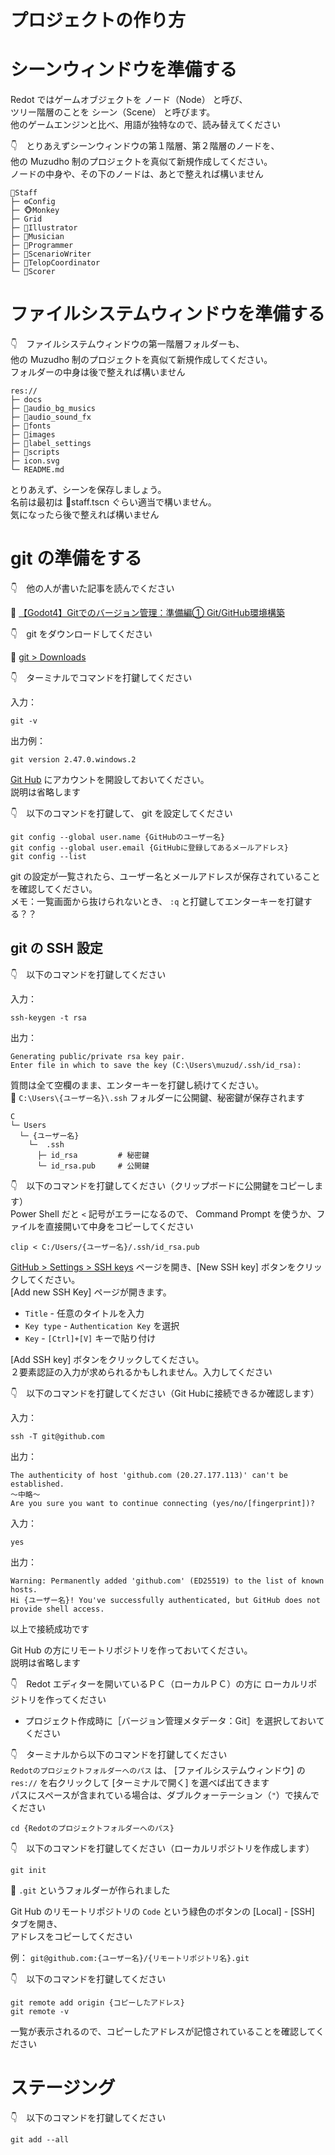 # プロジェクトの作り方

# シーンウィンドウを準備する

Redot ではゲームオブジェクトを ノード（Node） と呼び、  
ツリー階層のことを シーン（Scene） と呼びます。  
他のゲームエンジンと比べ、用語が独特なので、読み替えてください  

👇　とりあえずシーンウィンドウの第１階層、第２階層のノードを、  
他の Muzudho 制のプロジェクトを真似て新規作成してください。  
ノードの中身や、その下のノードは、あとで整えれば構いません  

```plaintext
👥Staff
├─ ⚙Config
├─ 🐵Monkey
├─ Grid
├─ 👤Illustrator
├─ 👤Musician
├─ 👤Programmer
├─ 👤ScenarioWriter
├─ 👤TelopCoordinator
└─ 👤Scorer
```

# ファイルシステムウィンドウを準備する

👇　ファイルシステムウィンドウの第一階層フォルダーも、  
他の Muzudho 制のプロジェクトを真似て新規作成してください。  
フォルダーの中身は後で整えれば構いません  

```plaintext
res://
├─ docs
├─ 🍋audio_bg_musics
├─ 🍋audio_sound_fx
├─ 🍋fonts
├─ 🍋images
├─ 🍋label_settings
├─ 🍋scripts
├─ icon.svg
└─ README.md
```

とりあえず、シーンを保存しましょう。  
名前は最初は 👥staff.tscn ぐらい適当で構いません。  
気になったら後で整えれば構いません  

# git の準備をする

👇　他の人が書いた記事を読んでください  

📖 [【Godot4】Gitでのバージョン管理：準備編① Git/GitHub環境構築](https://hiramame-gclab.com/godot4_git_part1_inst/)  

👇　git をダウンロードしてください  

📖 [git > Downloads](https://git-scm.com/downloads)  

👇　ターミナルでコマンドを打鍵してください  

入力：  

```shell
git -v
```

出力例：  

```plaintext
git version 2.47.0.windows.2
```

[Git Hub](https://github.com/) にアカウントを開設しておいてください。  
説明は省略します  

👇　以下のコマンドを打鍵して、 git を設定してください  

```shell
git config --global user.name {GitHubのユーザー名}
git config --global user.email {GitHubに登録してあるメールアドレス}
git config --list
```

git の設定が一覧されたら、ユーザー名とメールアドレスが保存されていることを確認してください。  
メモ：一覧画面から抜けられないとき、 `:q` と打鍵してエンターキーを打鍵する？？  

## git の SSH 設定

👇　以下のコマンドを打鍵してください  

入力：  

```shell
ssh-keygen -t rsa
```

出力：  

```plaintext
Generating public/private rsa key pair.
Enter file in which to save the key (C:\Users\muzud/.ssh/id_rsa):
```

質問は全て空欄のまま、エンターキーを打鍵し続けてください。  
📁 `C:\Users\{ユーザー名}\.ssh` フォルダーに公開鍵、秘密鍵が保存されます  

```plaintext
C
└─ Users
  └─ {ユーザー名}
	└─  .ssh
	  ├─ id_rsa			# 秘密鍵
	  └─ id_rsa.pub		# 公開鍵
```

👇　以下のコマンドを打鍵してください（クリップボードに公開鍵をコピーします）  
Power Shell だと `<` 記号がエラーになるので、 Command Prompt を使うか、ファイルを直接開いて中身をコピーしてください  

```shell
clip < C:/Users/{ユーザー名}/.ssh/id_rsa.pub
```

[GitHub > Settings > SSH keys](https://github.com/settings/ssh) ページを開き、[New SSH key] ボタンをクリックしてください。  
[Add new SSH Key] ページが開きます。  

* `Title` - 任意のタイトルを入力
* `Key type` - `Authentication Key` を選択
* `Key` - `[Ctrl]+[V]` キーで貼り付け

[Add SSH key] ボタンをクリックしてください。  
２要素認証の入力が求められるかもしれません。入力してください  

👇　以下のコマンドを打鍵してください（Git Hubに接続できるか確認します）  

入力：  

```shell
ssh -T git@github.com
```

出力：  

```plaintext
The authenticity of host 'github.com (20.27.177.113)' can't be established.
～中略～
Are you sure you want to continue connecting (yes/no/[fingerprint])?
```

入力：  

```shell
yes
```

出力：  

```plaintext
Warning: Permanently added 'github.com' (ED25519) to the list of known hosts.
Hi {ユーザー名}! You've successfully authenticated, but GitHub does not provide shell access.
```

以上で接続成功です  

Git Hub の方にリモートリポジトリを作っておいてください。  
説明は省略します  

👇　Redot エディターを開いているＰＣ（ローカルＰＣ）の方に
ローカルリポジトリを作ってください  

* プロジェクト作成時に［バージョン管理メタデータ：Git］を選択しておいてください

👇　ターミナルから以下のコマンドを打鍵してください  
`Redotのプロジェクトフォルダーへのパス` は、 [ファイルシステムウィンドウ] の `res://` を右クリックして [ターミナルで開く] を選べば出てきます  
パスにスペースが含まれている場合は、ダブルクォーテーション（`"`）で挟んでください  

```shell
cd {Redotのプロジェクトフォルダーへのパス}
```

👇　以下のコマンドを打鍵してください（ローカルリポジトリを作成します）  

```shell
git init
```

📁 `.git` というフォルダーが作られました  

Git Hub のリモートリポジトリの `Code` という緑色のボタンの [Local] - [SSH] タブを開き、  
アドレスをコピーしてください  

例： `git@github.com:{ユーザー名}/{リモートリポジトリ名}.git`  

👇　以下のコマンドを打鍵してください  

```shell
git remote add origin {コピーしたアドレス}
git remote -v
```

一覧が表示されるので、コピーしたアドレスが記憶されていることを確認してください  

# ステージング

👇　以下のコマンドを打鍵してください  

```shell
git add --all
```

